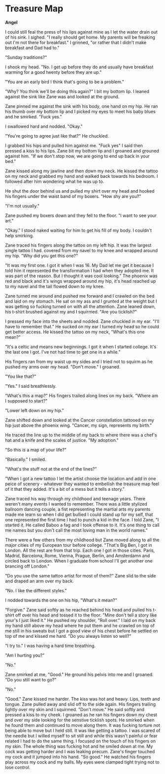 # Treasure Map

**Angel**

I could still feal the press of his lips against mine as I let the water drain out of his sink.  I sighed.  "I really should get home.  My parents will be freaking out I'm not there for breakfast."  I grinned, "or rather that I didn't make breakfast and Dad had to."

"Sunday traditions?"

I shook my head.  "No.  I get up before they do and usually have breakfast warming for a good twenty before they are up."

"You are an early bird I think that's going to be a problem."

"Why?  You think we'll be doing this again?"  I bit my bottom lip.  I leaned against the sink like Zane was and looked at the ground.

Zane pinned me against the sink with his body, one hand on my hip.  He ran his thumb over my bottom lip and I picked my eyes to meet his baby blues and he smirked.  "Fuck yes."

I swallowed hard and nodded.  "Okay."

"You're going to agree just like that?"  He chuckled.

I grabbed his hips and pulled him against me.  "Fuck yes" I said then pressed a kiss to his lips.  Zane bit my bottom lip and I groaned and grouned against him.  "If we don't stop now, we are going to end up back in your bed."

Zane kissed along my jawline and then down my neck.  He kissed the tattoo on my neck and grabbed my hand and walked back towards his bedroom.  I followed after him wondering what he was up to.

He shut the door behind us and pulled my shirt over my head and hooked his fingers under the waist band of my boxers.  "How shy are you?"

"I'm not usually."

Zane pushed my boxers down and they fell to the floor.  "I want to see your art."

"Okay."  I stood naked waiting for him to get his fill of my body.  I couldn't help smirking.

Zane traced his fingers along the tattoo on my left hip.  It was the largest single tattoo I had.  covered from my navel to my knee and wrapped around my hip.  "Why did you get this one?"

"It was my first one.  I got it when I was 16.  My Dad let me get it because I told him it represented the transformation I had when they adopted me.  It was part of the reason.  But I thought it was cool looking."  The phoenix was red and black and it's wings wrapped around my hip, it's head reached up to my navel and the tail flowed down to my knee.

Zane turned me around and pushed me forward and I crawled on the bed and laid on my stomach.  He sat on my ass and I grunted at the weight but I was getting so fucking turned on with all the attention.  Zane leaned down, his t-shirt brushed against my and I squirmed.  "Are you ticklish?"

I pressed my face into the sheets and nodded. Zane chuckled in my ear.  "I'll have to remember that."  He sucked on my ear I turned my head so he could get better access.  He kissed the tattoo on my neck, "What's this one mean?"

"It's a celtic and means new beginnings.  I got it when I started college.  It's the last one I got.  I've not had time to get one in a while."

His fingers ran from my waist up my sides and I tried not to squirm as he pushed my arms over my head. "Don't move."  I groaned.

"You like that?"

"Yes." I said breathlessly.

"What's this a map?"  His fingers trailed along lines on my back.  "Where am I supposed to start?"

"Lower left down on my hip."

Zane shifted down and looked at the Cancer constellation tattooed on my hip just above the phoenix wing.  "Cancer, my sign, represents my birth."

He traced the line up to the middle of my back to where there was a chef's hat and a knife and the scales of justice.  "My adoption."

"So this is a map of your life?"

"Basically."  I smiled.

"What's the stuff not at the end of the lines?"

"When I got a new tattoo I let the artist choose the location and add in one peice of scenery - whatever they wanted to embellish the treasure map feel of it that they added.  It's a bit of a mess but it tells a story."

Zane traced his way through my childhood and teenage years.  There weren't many events I wanted to remember.  There was a little stylized ballroom dancing couple, a fist representing the martial arts my parents made me learn so when I did get bullied I could stand up for my self, that one represented the first time I had to punch a kid in the face.  I told Zane, "I started it.  He called Baboo a fag and I took offense to it.  It's one thing to call me names but you don't call the most loving man in the world names."

There were a few others from my childhood but Zane moved along to all the major cities of my European tour before college.  "That's Big Ben, I got in London.  All the rest are from that trip.  Each one I got in those cities.  Paris, Madrid, Barcelona, Rome, Vienna, Prague, Berlin, and Amsterdamn and circled back to London.  When I graduate from school I'll get another one brancing off London."

"Do you use the same tattoo artist for most of them?"  Zane slid to the side and draped an arm over my back.

"No.  I like the different styles."

I nodded towards the one on his hip, "What's it mean?"

"Forgive."  Zane said softly as he reached behind his head and pulled his t-shirt off over his head and tossed it to the floor.  "Mine don't tell a story like your's I just liked it."  He pushed my shoulder, "Roll over." I laid on my back my hand still above my head where he put them and he crawled on top of me still in his sweats but I got a good view of his chest before he settled on top of me and kissed me hard.  "Do you always listen so well?"

"I try to."  I was having a hard time breathing.

"Am I hurting you?"

"No."

Zane smirked at me, "Good."  He ground his pelvis into me and I groaned.  "Do you still want to go?"

"No."

"Good."  Zane kissed me harder.  The kiss was hot and heavy.  Lips, teeth and tongue.  Zane pulled away and slid off to the side again.  His fingers trailing lightly over my skin and I squirmed.  "Don't move."  He said softly and pressed a kiss to my cheek.  I groaned as he ran his fingers down my chest and over my side looking for the senstive ticklish spots.  He smirked when he found them and continued to move along them.  It was fucking torture not being able to move but I held still. It was like getting a tattoo.  I was scared of the needle but I willed myself to sit still and while this wasn't painful or fear related I had to do the same thing.  I focused on the touch of his fingers on my skin.  The whole thing was fucking hot and he smiled down at me.  My cock was getting harder and I was leaking precum.  Zane's finger touched my cock and it jumped into his hand.  "So good."  He watched his fingers play across my cock and my balls.  My eyes were clamped tight trying not to lose control.

